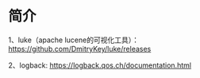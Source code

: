 # 简介
1、luke（apache lucene的可视化工具）：https://github.com/DmitryKey/luke/releases

2、logback: https://logback.qos.ch/documentation.html